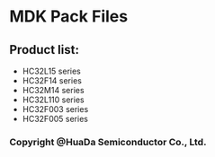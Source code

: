 # MDK Pack Files
## Product list:
* HC32L15 series
* HC32F14 series
* HC32M14 series
* HC32L110 series
* HC32F003 series
* HC32F005 series

### Copyright @HuaDa Semiconductor Co., Ltd.
